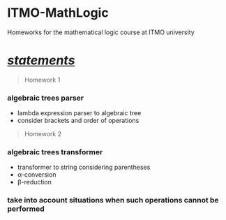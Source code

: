 # ITMO-MathLogic
 Homeworks for the mathematical logic course at ITMO university
# [*statements*](Test.pdf)
> Homework 1 <br>
### algebraic trees parser
+ lambda expression parser to algebraic tree
+ consider brackets and order of operations
> Homework 2 <br>
### algebraic trees transformer
+ transformer to string considering parentheses
+ α-conversion
+ β-reduction
### take into account situations when such operations cannot be performed 